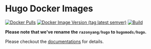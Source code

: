 # Hugo Docker Images

[![Docker Pulls](https://img.shields.io/docker/pulls/hugomods/hugo?style=flat-square)](https://hub.docker.com/r/hugomods/hugo)
[![Docker Image Version (tag latest semver)](https://img.shields.io/docker/v/hugomods/hugo/latest?style=flat-square)](https://hub.docker.com/r/hugomods/hugo)
[![Build](https://github.com/hugomods/docker/actions/workflows/build.yml/badge.svg)](https://github.com/hugomods/docker/actions/workflows/build.yml)

**Please note that we've rename the `razonyang/hugo` to `hugomods/hugo`.**

Please checkout the [documentations](https://hugomods.com/en/docs/docker/) for details.
